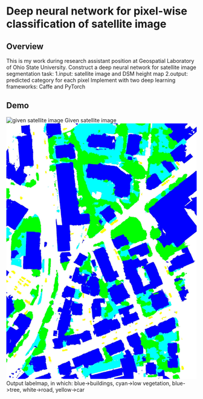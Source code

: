 Deep neural network for pixel-wise classification of satellite image
====================================================================
Overview
--------------------------------------------------------------------
This is my work during research assistant position at Geospatial Laboratory of Ohio State University. Construct a deep neural network for satellite image segmentation task:
1.input: satellite image and DSM height map
2.output: predicted category for each pixel
Implement with two deep learning frameworks: Caffe and PyTorch

Demo
---------------------------------------------------------------------
![given satellite image](https://raw.githubusercontent.com/cyanBuckeye/SatelliteImageProcessing/master/demo/demo1/test-img.jpg "given satellite image")
Given satellite image
![output labelmap](https://raw.githubusercontent.com/cyanBuckeye/SatelliteImageProcessing/master/demo/demo1/predict-label.jpg "output labelmap")
Output labelmap, in which: blue->buildings, cyan->low vegetation, blue->tree, white->road, yellow->car 
